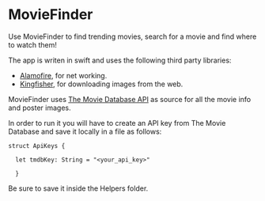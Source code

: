 # MovieFinder

Use MovieFinder to find trending movies, search for a movie and find where to watch them!

The app is writen in swift and uses the following third party libraries:
  - [Alamofire](https://github.com/Alamofire/Alamofire), for net working.
  - [Kingfisher](https://github.com/onevcat/Kingfisher), for downloading images from the web. 

MovieFinder uses [The Movie Database API](https://www.themoviedb.org/) as source for all the movie info and poster images.

In order to run it you will have to create an API key from The Movie Database and save it locally in a file as follows:
```
struct ApiKeys {

  let tmdbKey: String = "<your_api_key>"
  
  }
  ```
  Be sure to save it inside the Helpers folder.
  
  
